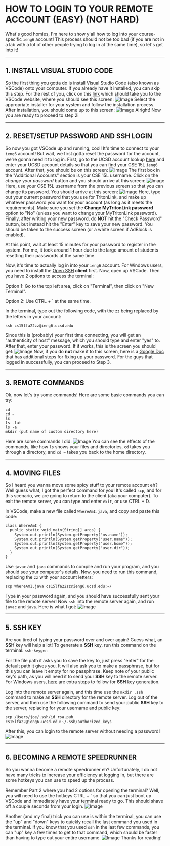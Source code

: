 # HOW TO LOGIN TO YOUR REMOTE ACCOUNT (EASY) (NOT HARD)

What's good homies, I'm here to show y'all how to log into your course-specific `ieng6` account! This process should not be too bad (if you are not in a lab with a lot of other people trying to log in at the same time), so let's get into it!
***
## 1. INSTALL VISUAL STUDIO CODE
So the first thing you gotta do is install Visual Studio Code (also known as VSCode) onto your computer. If you already have it installed, you can skip this step. For the rest of you, click on this [link](https://code.visualstudio.com/) which should take you to the VSCode website, where you should see this screen: ![Image](VSCode.PNG)
Select the appropriate installer for your system and follow the installation process. After installation, you should come up to this screen: ![Image](Start.PNG)
Alright! Now you are ready to proceed to step 2!
***
## 2. RESET/SETUP PASSWORD AND SSH LOGIN
So now you got VSCode up and running, cool! It's time to connect to your `ieng6` account! But wait, we first gotta reset the password for the account, we're gonna need it to log in. First, go to the UCSD account lookup [here](https://sdacs.ucsd.edu/~icc/index.php) and enter your UCSD account details so that you can find your CSE 15L `ieng6` account. After that, you should be on this screen: ![Image](Lookup.PNG)
The first box in the "Additional Accounts" section is your CSE 15L username. Click on the _change your password_ button and you should arrive at this screen: ![Image](Password.PNG)
Here, use your CSE 15L username from the previous screen so that you can change its password. You should arrive at this screen: ![Image](Change.PNG)
Here, type out your current password that you use for TritonLink, and make up whatever password you want for your account (as long as it meets the requirements). Make sure you set the **Change MyTritonLink password** option to "No" (unless you want to change your MyTritonLink password). Finally, after writing your new password, do **NOT** hit the "Check Password" button, but instead hit the "Enter" key to save your new password. You should be taken to the success screen (or a white screen if AdBlock is enabled). 

At this point, wait at least 15 minutes for your password to register in the system. For me, it took around 1 hour due to the large amount of students resetting their passwords at the same time. 

Now, it's time to actually log in into your `ieng6` account. For Windows users, you need to install the [Open SSH](https://docs.microsoft.com/en-us/windows-server/administration/openssh/openssh_install_firstuse) **client** first. Now, open up VSCode. Then you have 2 options to access the terminal:

Option 1: Go to the top left area, click on "Terminal", then click on "New Terminal".

Option 2: Use CTRL + ` at the same time.

In the terminal, type out the following code, with the `zz` being replaced by the letters in your account: 

`ssh cs15lfa22zz@ieng6.ucsd.edu`

Since this is (probably) your first time connecting, you will get an "authenticity of host" message, which you should type and enter "yes" to. After that, enter your password. If it works, this is the screen you should get: ![Image](Login.PNG)
Now, if you do **not** make it to this screen, here is a [Google Doc](https://docs.google.com/document/d/1hs7CyQeh-MdUfM9uv99i8tqfneos6Y8bDU0uhn1wqho/edit) that has additional steps for fixing up your password. For the guys that logged in successfully, you can proceed to Step 3.
***
## 3. REMOTE COMMANDS
Ok, now let's try some commands! Here are some basic commands you can try:
``` 
cd
cd ~
ls
ls -lat
ls -a
mkdir (put name of custom directory here)
```
Here are some commands I did: ![Image](Command.PNG)
You can see the effects of the commands, like how `ls` shows your files and directories, `cd` takes you through a directory, and `cd ~` takes you back to the home directory.
***
## 4. MOVING FILES
So I heard you wanna move some spicy stuff to your remote account eh? Well guess what, I got the perfect command for you! It's called `scp`, and for this scenario, we are going to return to the client (aka your computer). To exit the remote server, you can type and enter `exit`, or use CTRL + D.

In VSCode, make a new file called `WhereAmI.java`, and copy and paste this code:
```
class WhereAmI {
  public static void main(String[] args) {
    System.out.println(System.getProperty("os.name"));
    System.out.println(System.getProperty("user.name"));
    System.out.println(System.getProperty("user.home"));
    System.out.println(System.getProperty("user.dir"));
  }
}
```
Use `javac` and `java` commands to compile and run your program, and you should see your computer's details. Now, you need to run this command, replacing the `zz` with your account letters:

`scp WhereAmI.java cs15lfa22zz@ieng6.ucsd.edu:~/`

Type in your password again, and you should have successfully sent your file to the remote server! Now `ssh` into the remote server again, and run `javac` and `java`. Here is what I got:
![Image](SCP.PNG)
***
## 5. SSH KEY
Are you tired of typing your password over and over again? Guess what, an **SSH** key will help a lot! To generate a **SSH** key, run this command on the terminal:
`ssh-keygen`

For the file path it asks you to save the key to, just press "enter" for the default path it gives you. It will also ask you to make a passphrase, but for this you can leave it empty for no passphrase. Keep note of your public key's path, as you will need it to send your **SSH** key to the remote server. For Windows users, [here](https://learn.microsoft.com/en-us/windows-server/administration/openssh/openssh_keymanagement#user-key-generation) are extra steps to follow for **SSH** key generation.

Log into the remote server again, and this time use the `mkdir .ssh` command to make an **SSH** directory for the remote server. Log out of the server, and then use the following command to send your public **SSH** key to the server, replacing for your username and public key:

`scp /Users/joe/.ssh/id_rsa.pub cs15lfa22@ieng6.ucsd.edu:~/.ssh/authorized_keys`

After this, you can login to the remote server without needing a password!
![Image](NoPassword.PNG)
***
## 6. BECOMING A REMOTE SPEEDRUNNER
So you wanna become a remote speedrunner eh? Unfortunately, I do not have many tricks to increase your efficiency at logging in, but there are some hotkeys you can use to speed up the process. 

Remember Part 2 where you had 2 options for opening the terminal? Well, you will need to use the hotkeys CTRL + ` so that you can just boot up VSCode and immediately have your terminal ready to go. This should shave off a couple seconds from your login. ![Image](Terminal.PNG)

Another (and my final) trick you can use is within the terminal, you can use the "up" and "down" keys to quickly recall the last command you used in the terminal. If you know that you used `ssh` in the last few commands, you can "up" key a few times to get to that command, which should be faster than having to type out your entire username.
![Image](UpArrow.PNG)
Thanks for reading!